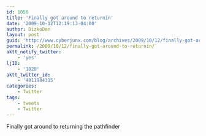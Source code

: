 ```yaml
---
id: 1056
title: 'Finally got around to returnin'
date: '2009-10-12T12:19:13-04:00'
author: DizkoDan
layout: post
guid: 'http://www.cyberjunx.com/blog/archives/2009/10/12/finally-got-around-to-returnin/'
permalink: /2009/10/12/finally-got-around-to-returnin/
aktt_notify_twitter:
    - 'yes'
ljID:
    - '1020'
aktt_twitter_id:
    - '4811984315'
categories:
    - Twitter
tags:
    - tweets
    - Twitter
---
```


Finally got around to returning the pathfinder